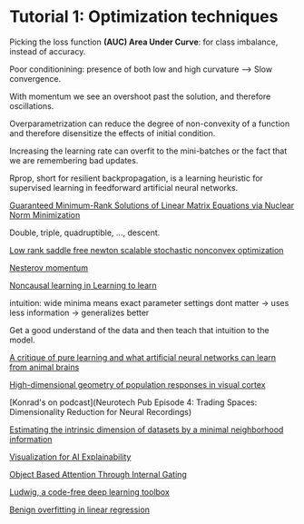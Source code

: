 # Tutorial 1: Optimization techniques

Picking the loss function
**(AUC) Area Under Curve**: for class imbalance, instead of accuracy.

Poor conditionining: presence of both low and high curvature --> Slow convergence.

With momentum we see an overshoot past the solution, and therefore oscillations.

Overparametrization can reduce the degree of non-convexity of a function and therefore disensitize the effects of initial condition.

Increasing the learning rate can overfit to the mini-batches or the fact that we are remembering bad updates.

Rprop, short for resilient backpropagation, is a learning heuristic for supervised learning in feedforward artificial neural networks.

[Guaranteed Minimum-Rank Solutions of Linear Matrix Equations via Nuclear Norm Minimization](https://epubs.siam.org/doi/abs/10.1137/070697835?casa_token=unU18fqxSt8AAAAA%3AQ4TMEJzgxTMx1OhU-T9EyEzZ_o7wWtlY5TRVyK1BdpWJURWYR_tRQsq4advpomqZRfd04SCnKsW4&journalCode)

Double, triple, quadruptible, ..., descent.

[Low rank saddle free newton scalable stochastic nonconvex optimization](https://arxiv.org/pdf/2002.02881.pdf)

[Nesterov momentum](https://dominikschmidt.xyz/nesterov-momentum/)

[Noncausal learning in Learning to learn](https://jotterbach.github.io/content/posts/causal_noncausal_learning/2015-12-13-Causal_vs_Noncausal_Learning/)

intuition: wide minima means exact parameter settings dont matter -> uses less information -> generalizes better

Get a good understand of the data and then teach that intuition to the model.

[A critique of pure learning and what artificial neural networks can learn from animal brains](https://www.nature.com/articles/s41467-019-11786-6)

[High-dimensional geometry of population responses in visual cortex
](https://www.ncbi.nlm.nih.gov/pmc/articles/PMC6642054/)

[Konrad's on podcast](Neurotech Pub Episode 4: Trading Spaces: Dimensionality Reduction for Neural Recordings)

[Estimating the intrinsic dimension of datasets by a minimal neighborhood information](https://www.nature.com/articles/s41598-017-11873-y)

[Visualization for AI Explainability](https://visxai.io/)

[Object Based Attention Through Internal Gating](https://arxiv.org/pdf/2106.04540.pdf)

[Ludwig, a code-free deep learning toolbox](https://eng.uber.com/introducing-ludwig/)

[Benign overfitting in linear regression](https://www.pnas.org/content/117/48/30063#sec-12)
